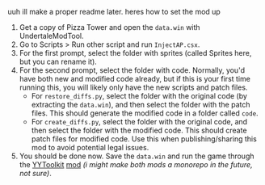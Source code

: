 uuh ill make a proper readme later. heres how to set the mod up

1. Get a copy of Pizza Tower and open the `data.win` with UndertaleModTool.
2. Go to Scripts > Run other script and run `InjectAP.csx`.
3. For the first prompt, select the folder with sprites (called Sprites here, but you can rename it).
4. For the second prompt, select the folder with code. Normally, you'd have both new and modified code already, but if this is your first time running this, you will likely only have the new scripts and patch files.
      - For `restore_diffs.py`, select the folder with the original code (by extracting the `data.win`), and then select the folder with the patch files. This should generate the modified code in a folder called `code`.
      - For `create_diffs.py`, select the folder with the original code, and then select the folder with the modified code. This should create patch files for modified code. Use this when publishing/sharing this mod to avoid potential legal issues.
5. You should be done now. Save the `data.win` and run the game through the [YYToolkit](https://github.com/Archie-osu/YYToolkit) [mod](https://github.com/BabyblueSheep/Pizza-Tower-AP) *(i might make both mods a monorepo in the future, not sure)*.

